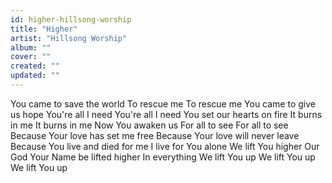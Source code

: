 ```yaml
---
id: higher-hillsong-worship
title: "Higher"
artist: "Hillsong Worship"
album: ""
cover: ""
created: ""
updated: ""
---
```


You came to save the world
To rescue me
To rescue me
You came to give us hope
You're all I need
You're all I need
You set our hearts on fire
It burns in me
It burns in me
Now You awaken us
For all to see
For all to see
Because Your love has set me free
Because Your love will never leave
Because You live and died for me
I live for You alone
We lift You higher
Our God
Your Name be lifted higher
In everything
We lift You up
We lift You up
We lift You up